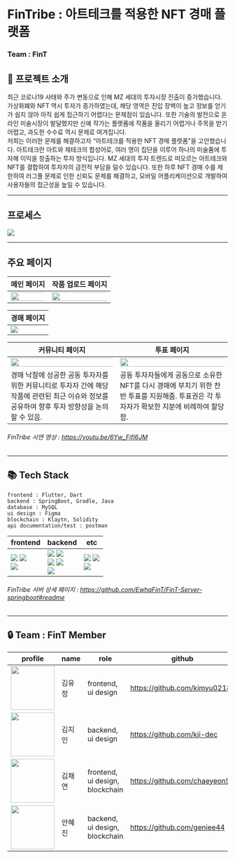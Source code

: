 
# **FinTribe** : 아트테크를 적용한 NFT 경매 플랫폼
### Team : FinT <br/>

## **📝 프로젝트 소개**
최근 코로나19 사태와 주가 변동으로 인해 MZ 세대의 투자시장 진출이 증가했습니다. 가상화폐와 NFT 역시 투자가 증가하였는데, 해당 영역은 진입 장벽이 높고 정보를 얻기가 쉽지 않아 아직 쉽게 접근하기 어렵다는 문제점이 있습니다. 또한 기술의 발전으로 온라인 미술시장이 발달했지만 신예 작가는 플랫폼에 작품을 올리기 어렵거나 주목을 받기 어렵고, 과도한 수수료 역시 문제로 여겨집니다. <br /> 저희는 이러한 문제를 해결하고자 “아트테크를 적용한 NFT 경매 플랫폼”을 고안했습니다. 아트테크란 아트와 제테크의 합성어로, 여러 명이 집단을 이루어 하나의 미술품에 투자해 이익을 창출하는 투자 방식입니다. MZ 세대의 투자 트렌드로 떠오르는 아트테크와 NFT를 결합하여 투자자의 금전적 부담을 덜수 있습니다. 또한 하루 NFT 경매 수를 제한하여 러그풀 문제로 인한 신뢰도 문제를 해결하고, 모바일 어플리케이션으로 개발하여 사용자들의 접근성을 높일 수 있습니다. <br />

------------------

## **프로세스**
<img src ="https://user-images.githubusercontent.com/70785620/148647193-ddf1f272-51f3-4e9b-99f4-8f9567481fa2.jpg">

------------------

## **주요 페이지**

| 메인 페이지 | 작품 업로드 페이지 |
|----|----|
| <img src="https://user-images.githubusercontent.com/70785620/148645821-f1711c68-5b98-4752-854e-ec67453f1dba.png" width="120%"> | <img src ="https://user-images.githubusercontent.com/70785620/148645828-957f41c8-fea3-4f86-878f-28fdbaf0cf6c.png" width="120%"> |

| 경매 페이지 |
|----|
| <img src="https://user-images.githubusercontent.com/70785620/148647196-6c29d4d2-a472-438c-8971-c12ecbccaec4.jpg"> |

| 커뮤니티 페이지 | 투표 페이지 |
|----|----|
|<img src="https://user-images.githubusercontent.com/70785620/148645826-cc35ee82-0907-4f01-a5cb-9ff8b1143d73.png" width="120%"> | <img src="https://user-images.githubusercontent.com/70785620/148645831-24c256a5-a2a0-4bcc-b2d3-73173eb4ec3a.png" width="120%"> |
| 경매 낙찰에 성공한 공동 투자자를 위한 커뮤니티로 투자자 간에 해당 작품에 관련된 최근 이슈와 정보를 공유하여 향후 투자 방향성을 논의할 수 있음. | 공동 투자자들에게 공동으로 소유한 NFT를 다시 경매에 부치기 위한 찬반 투표를 지원해줌. 투표권은 각 투자자가 확보한 지분에 비례하여 할당함. |

###### FinTribe 시연 영상 : https://youtu.be/6Yw_FifI6JM <br />
------------------

## **📚 Tech Stack**
```
frontend : Flutter, Dart
backend : SpringBoot, Gradle, Java
database : MySQL
ui design : Figma
blockchain : Klaytn, Solidity
api documentation/test : postman
```
| frontend | backend | etc |                                                                                                                                                   
|------|------|------|
| <img src="https://img.shields.io/badge/Flutter-02569B?style=for-the-badge&logo=flutter&logoColor=white"> <img src="https://img.shields.io/badge/Dart-0175C2?style=for-the-badge&logo=dart&logoColor=white"> <br /> <img src="https://img.shields.io/badge/Android_Studio-3DDC84?style=for-the-badge&logo=android-studio&logoColor=white"> | <img src="https://img.shields.io/badge/Spring_Boot-F2F4F9?style=for-the-badge&logo=spring-boot"> <img src ="https://img.shields.io/badge/gradle-02303A?style=for-the-badge&logo=gradle&logoColor=white"> <br /> <img src="https://img.shields.io/badge/Java-ED8B00?style=for-the-badge&logo=java&logoColor=white"> <img src="https://img.shields.io/badge/IntelliJIDEA-000000.svg?style=for-the-badge&logo=intellij-idea&logoColor=white"> <br /> <img src ="https://img.shields.io/badge/MySQL-005C84?style=for-the-badge&logo=mysql&logoColor=white"> | <img src="https://img.shields.io/badge/Postman-FF6C37?style=for-the-badge&logo=Postman&logoColor=white"> <img src ="https://img.shields.io/badge/Solidity-e6e6e6?style=for-the-badge&logo=solidity&logoColor=black"> <br /> <img src="https://img.shields.io/badge/Figma-F24E1E?style=for-the-badge&logo=figma&logoColor=white">|

###### FinTribe 서버 상세 페이지 : https://github.com/EwhaFinT/FinT-Server-springboot#readme <br />

------------------

## **🔒 Team : FinT Member**

| profile | name | role | github |
| --- | --- | --- | --- | 
| <img src="https://user-images.githubusercontent.com/70785620/148648365-b8f5a279-2000-4259-aed6-0218eeb59b3d.png" width="100px"> | 김유정 | frontend, ui design | https://github.com/kimyu0218 |
| <img src="https://user-images.githubusercontent.com/70785620/148648367-32d19420-a0b3-401d-8cae-d961299dc0fb.png" width="100px"> | 김지인 | backend, ui design | https://github.com/kji-dec |
| <img src="https://user-images.githubusercontent.com/70785620/148648371-ac822b50-b186-4cff-9dcd-00b7e8f50a1b.png" width="100px"> | 김채연 | frontend, ui design, blockchain | https://github.com/chaeyeonS2 |
| <img src="https://user-images.githubusercontent.com/70785620/148648372-d15ec7c1-4d51-4487-98af-32792ee9afad.png" width="100px"> | 안혜진 | backend, ui design, blockchain | https://github.com/geniee44 |

</br>



